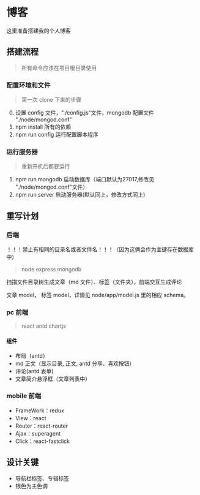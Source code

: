 # 博客
这里准备搭建我的个人博客

## 搭建流程
> 所有命令应该在项目根目录使用

### 配置环境和文件
> 第一次 clone 下来的步骤

0. 设置 config 文件，"./config.js"文件，mongodb 配置文件 "./node/mongod.conf"
1. npm install 所有的依赖
2. npm run config 运行配置脚本程序  

### 运行服务器
> 重新开机后都要运行

1. npm run mongodb 启动数据库（端口默认为27017,修改见 "./node/mongod.conf"文件）
2. npm run server 启动服务器(默认同上，修改方式同上)

## 重写计划
### 后端
！！！禁止有相同的目录名或者文件名！！！（因为这俩会作为主键存在数据库中）

> node express mongodb

扫描文件目录树生成文章（md 文件）、标签（文件夹），前端交互生成评论

文章 model， 标签 model，详情见 node/app/model.js 里的相应 schema。


### pc 前端

> react antd chartjs

#### 组件
- 布局（antd）
- md 正文（显示目录, 正文, antd 分享、喜欢按钮)
- 评论(antd 表单)
- 文章简介悬浮框（文章列表中）

### mobile 前端

- FrameWork：redux
- View：react
- Router：react-router
- Ajax：superagent
- Click：react-fastclick

## 设计关键
- 导航栏标签、专辑标签
- 银色为主色调
